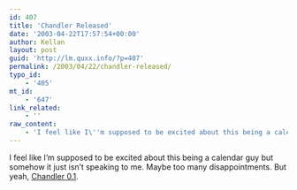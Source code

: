 ```yaml
---
id: 407
title: 'Chandler Released'
date: '2003-04-22T17:57:54+00:00'
author: Kellan
layout: post
guid: 'http://lm.quxx.info/?p=407'
permalink: /2003/04/22/chandler-released/
typo_id:
    - '405'
mt_id:
    - '647'
link_related:
    - ''
raw_content:
    - 'I feel like I\''m supposed to be excited about this being a calendar guy but somehow it just isn\''t speaking to me.  Maybe too many disappointments.  But yeah, <a href=\"http://blogs.osafoundation.org/mitch/000166.html\">Chandler 0.1</a>.'
---
```


I feel like I’m supposed to be excited about this being a calendar guy but somehow it just isn’t speaking to me. Maybe too many disappointments. But yeah, [Chandler 0.1](http://blogs.osafoundation.org/mitch/000166.html).